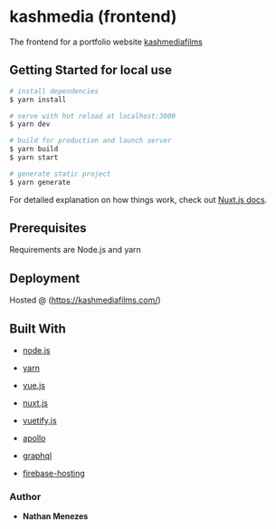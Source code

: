 # kashmedia (frontend)

The frontend for a portfolio website [kashmediafilms](https://kashmediafilms.com/)


## Getting Started for local use

```bash
# install dependencies
$ yarn install

# serve with hot reload at localhost:3000
$ yarn dev

# build for production and launch server
$ yarn build
$ yarn start

# generate static project
$ yarn generate
```

For detailed explanation on how things work, check out [Nuxt.js docs](https://nuxtjs.org).


## Prerequisites

Requirements are Node.js and yarn


## Deployment

Hosted @ (https://kashmediafilms.com/)


## Built With

* [node.js](https://nodejs.org) 

* [yarn](https://github.com/yarnpkg/yarn)

* [vue.js](https://vuejs.org)

* [nuxt.js](https://nuxtjs.org)

* [vuetify.js](https://vuetifyjs.com)

* [apollo](https://www.apollographql.com)

* [graphql](https://graphql.org)

* [firebase-hosting](https://firebase.google.com/products/hosting)


### Author

* **Nathan Menezes**
